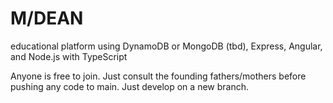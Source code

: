 # M/DEAN
educational platform using DynamoDB or MongoDB (tbd), Express, Angular, and Node.js with TypeScript

Anyone is free to join. Just consult the founding fathers/mothers before pushing any code to main. Just develop on a new branch.